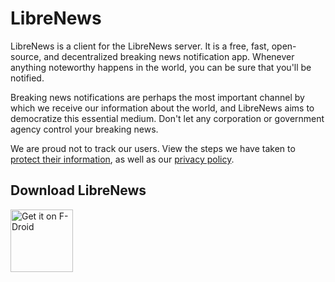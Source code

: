 LibreNews
=========

LibreNews is a client for the LibreNews server. It is a free, fast, open-source, and decentralized breaking news notification app. Whenever anything noteworthy happens in the world, you can be sure that you'll be notified.

Breaking news notifications are perhaps the most important channel by which we receive our information about the world, and LibreNews aims to democratize this essential medium. Don't let any corporation or government agency control your breaking news.

We are proud not to track our users. View the steps we have taken to [protect their information](https://github.com/milesmcc/LibreNews-Android/blob/master/STOPTRACKING.md), as well as our [privacy policy](https://github.com/milesmcc/LibreNews-Android/blob/master/PRIVACY.md).

## Download LibreNews

<a href="https://f-droid.org/packages/app.librenews.io.librenews" target="_blank">
<img src="https://f-droid.org/badge/get-it-on.png" alt="Get it on F-Droid" height="100"/></a>
